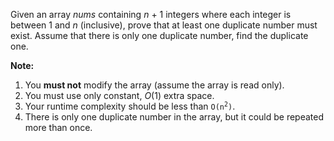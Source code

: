 Given an array *nums* containing *n* + 1 integers where each integer is between 1 and *n* (inclusive), prove that at least one duplicate number must exist. Assume that there is only one duplicate number, find the duplicate one.

**Note:**

 1. You **must not** modify the array (assume the array is read only).
 2. You must use only constant, *O*(1) extra space.
 3. Your runtime complexity should be less than <code>O(n<sup>2</sup>)</code>.
 4. There is only one duplicate number in the array, but it could be repeated more than once.
